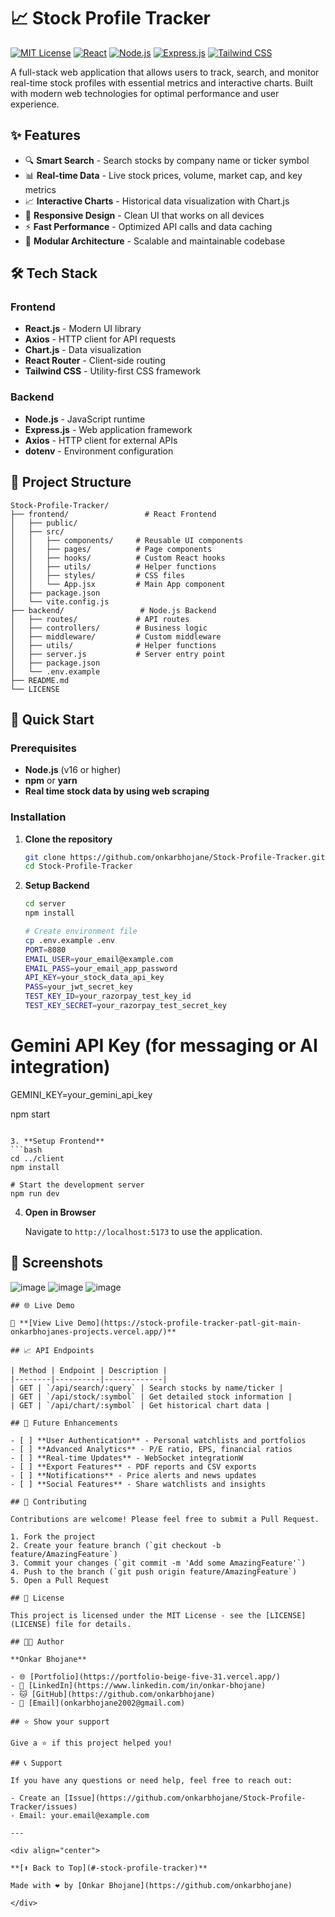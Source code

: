 # 📈 Stock Profile Tracker

[![MIT License](https://img.shields.io/badge/License-MIT-green.svg)](https://choosealicense.com/licenses/mit/)
[![React](https://img.shields.io/badge/React-20232A?style=flat&logo=react&logoColor=61DAFB)](https://reactjs.org/)
[![Node.js](https://img.shields.io/badge/Node.js-43853D?style=flat&logo=node.js&logoColor=white)](https://nodejs.org/)
[![Express.js](https://img.shields.io/badge/Express.js-404D59?style=flat&logo=express&logoColor=white)](https://expressjs.com/)
[![Tailwind CSS](https://img.shields.io/badge/Tailwind_CSS-38B2AC?style=flat&logo=tailwind-css&logoColor=white)](https://tailwindcss.com/)

A full-stack web application that allows users to track, search, and monitor real-time stock profiles with essential metrics and interactive charts. Built with modern web technologies for optimal performance and user experience.

## ✨ Features

- 🔍 **Smart Search** - Search stocks by company name or ticker symbol
- 📊 **Real-time Data** - Live stock prices, volume, market cap, and key metrics
- 📈 **Interactive Charts** - Historical data visualization with Chart.js
- 📱 **Responsive Design** - Clean UI that works on all devices
- ⚡ **Fast Performance** - Optimized API calls and data caching
- 🧩 **Modular Architecture** - Scalable and maintainable codebase

## 🛠️ Tech Stack

### Frontend
- **React.js** - Modern UI library
- **Axios** - HTTP client for API requests
- **Chart.js** - Data visualization
- **React Router** - Client-side routing
- **Tailwind CSS** - Utility-first CSS framework

### Backend
- **Node.js** - JavaScript runtime
- **Express.js** - Web application framework
- **Axios** - HTTP client for external APIs
- **dotenv** - Environment configuration

## 📁 Project Structure

```
Stock-Profile-Tracker/
├── frontend/                 # React Frontend
│   ├── public/
│   ├── src/
│   │   ├── components/     # Reusable UI components
│   │   ├── pages/          # Page components
│   │   ├── hooks/          # Custom React hooks
│   │   ├── utils/          # Helper functions
│   │   ├── styles/         # CSS files
│   │   └── App.jsx         # Main App component
│   ├── package.json
│   └── vite.config.js
├── backend/                 # Node.js Backend
│   ├── routes/             # API routes
│   ├── controllers/        # Business logic
│   ├── middleware/         # Custom middleware
│   ├── utils/              # Helper functions
│   ├── server.js           # Server entry point
│   ├── package.json
│   └── .env.example
├── README.md
└── LICENSE
```

## 🚀 Quick Start

### Prerequisites

- **Node.js** (v16 or higher)
- **npm** or **yarn**
- **Real time stock data by using web scraping** 

### Installation

1. **Clone the repository**
   ```bash
   git clone https://github.com/onkarbhojane/Stock-Profile-Tracker.git
   cd Stock-Profile-Tracker
   ```

2. **Setup Backend**
   ```bash
   cd server
   npm install
   
   # Create environment file
   cp .env.example .env
   PORT=8080
   EMAIL_USER=your_email@example.com
   EMAIL_PASS=your_email_app_password
   API_KEY=your_stock_data_api_key
   PASS=your_jwt_secret_key
   TEST_KEY_ID=your_razorpay_test_key_id
   TEST_KEY_SECRET=your_razorpay_test_secret_key

# Gemini API Key (for messaging or AI integration)
GEMINI_KEY=your_gemini_api_key

   npm start
   ```

3. **Setup Frontend**
   ```bash
   cd ../client
   npm install
   
   # Start the development server
   npm run dev
   ```

4. **Open in Browser**
   
   Navigate to `http://localhost:5173` to use the application.

## 📱 Screenshots

![image](https://github.com/user-attachments/assets/90dd54b2-5fc1-4aec-82a8-b0ddc936ba2f)
![image](https://github.com/user-attachments/assets/f6168746-ef75-4b08-949d-4ac5bda5d720)
![image](https://github.com/user-attachments/assets/03250c6b-d2b3-498f-9617-13527011ad0b)
```
## 🌐 Live Demo

🚀 **[View Live Demo](https://stock-profile-tracker-patl-git-main-onkarbhojanes-projects.vercel.app/)**

## 📈 API Endpoints

| Method | Endpoint | Description |
|--------|----------|-------------|
| GET | `/api/search/:query` | Search stocks by name/ticker |
| GET | `/api/stock/:symbol` | Get detailed stock information |
| GET | `/api/chart/:symbol` | Get historical chart data |

## 🎯 Future Enhancements

- [ ] **User Authentication** - Personal watchlists and portfolios
- [ ] **Advanced Analytics** - P/E ratio, EPS, financial ratios
- [ ] **Real-time Updates** - WebSocket integrationW
- [ ] **Export Features** - PDF reports and CSV exports
- [ ] **Notifications** - Price alerts and news updates
- [ ] **Social Features** - Share watchlists and insights

## 🤝 Contributing

Contributions are welcome! Please feel free to submit a Pull Request.

1. Fork the project
2. Create your feature branch (`git checkout -b feature/AmazingFeature`)
3. Commit your changes (`git commit -m 'Add some AmazingFeature'`)
4. Push to the branch (`git push origin feature/AmazingFeature`)
5. Open a Pull Request

## 📝 License

This project is licensed under the MIT License - see the [LICENSE](LICENSE) file for details.

## 👨‍💻 Author

**Onkar Bhojane**

- 🌐 [Portfolio](https://portfolio-beige-five-31.vercel.app/)
- 💼 [LinkedIn](https://www.linkedin.com/in/onkar-bhojane)
- 🐱 [GitHub](https://github.com/onkarbhojane)
- 📧 [Email](onkarbhojane2002@gmail.com)

## ⭐ Show your support

Give a ⭐️ if this project helped you!

## 📞 Support

If you have any questions or need help, feel free to reach out:

- Create an [Issue](https://github.com/onkarbhojane/Stock-Profile-Tracker/issues)
- Email: your.email@example.com

---

<div align="center">

**[⬆ Back to Top](#-stock-profile-tracker)**

Made with ❤️ by [Onkar Bhojane](https://github.com/onkarbhojane)

</div>
